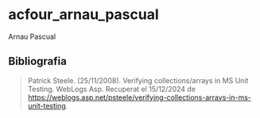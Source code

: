 # acfour_arnau_pascual

Arnau Pascual


## Bibliografia

> Patrick Steele. (25/11/2008). Verifying collections/arrays in MS Unit Testing. WebLogs Asp. Recuperat el 15/12/2024 de https://weblogs.asp.net/psteele/verifying-collections-arrays-in-ms-unit-testing.
